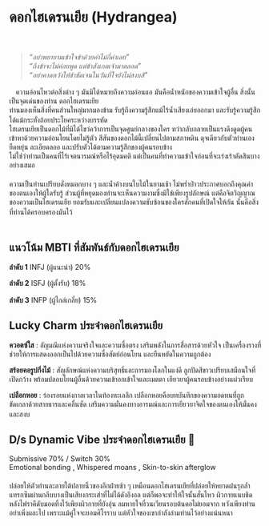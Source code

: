 # **ดอกไฮเดรนเยีย (Hydrangea)**  
ㅤ  
> *“อย่าพยายามเข้าใจข้าด้วยคำไม่กี่คำเลย”*  
> *“ถึงข้าจะไม่ค่อยพูด แต่ข้าสังเกตเจ้ามาตลอด”*  
> *“อย่าคาดหวังให้ข้าชัดเจนในวันที่ใจยังไม่สงบสิ”*  
  
ㅤความอ่อนไหวต่อสิ่งต่าง ๆ มันมิได้หมายถึงความอ่อนแอ มันคือน้ำหนักของความเข้าใจผู้อื่น สิ่งนั้นเป็นจุดเด่นของท่าน ดอกไฮเดรนเยีย  
ท่านมองเห็นสิ่งที่คนส่วนใหญ่มากมองข้าม รับรู้ถึงความรู้สึกแม้ไร้น้ำเสียงเอ่ยออกมา และรับรู้ความรู้สึกได้แม้กระทั่งถ้อยประโยคระหว่างบรรทัด ㅤ  
ไฮเดรนเยียเป็นดอกไม้ที่มิได้ไขว่คว้าการเป็นจุดศูนย์กลางของใคร ทว่ากลับกลายเป็นแรงดึงดูดผู้คนเข้าหาด้วยความอ่อนโยนโดยไม่รู้ตัว สีสันของดอกไม้นี้เปลี่ยนไปตามสภาพดิน ดุจเดียวกับตัวท่านเอง ยืดหยุ่น ละเอียดลออ และปรับตัวได้ตามความรู้สึกของผู้คนรอบข้าง  
ไม่ใช่ว่าท่านเป็นคนที่ไร้เจตนารมณ์หรือไร้อุดมคติ แต่เป็นคนที่ทำความเข้าใจก่อนที่จะเร่งเร้าตัดสินบางอย่างเสมอ  
ㅤ  
ความเป็นท่านเปรียบดั่งหมอกบาง ๆ และน้ำค้างบนใบไม้ในยามเช้า ไม่พร่ำป่าวประกาศบอกถึงคุณค่าของตนเองให้ผู้ใดรับรู้ ส่วนผู้ที่หยุดมองท่านจะเห็นความงามซึ่งมิใช่เพียงรูปลักษณ์ แต่คือจิตวิญญาณของความเป็นไฮเดรนเยีย ยอมรับและเปลี่ยนแปลงความซับซ้อนของใครสักคนที่เปิดใจให้กัน นั่นคือสิ่งที่ท่านได้ครอบครองมันไว้  ㅤ  
ㅤㅤ
ㅤㅤ

##  **แนวโน้ม MBTI ที่สัมพันธ์กับดอกไฮเดรนเยีย**   
**ลำดับ 1** INFJ (ผู้แนะนำ) 20%

**ลำดับ 2** ISFJ (ผู้ตั้งรับ) 18%

**ลำดับ 3** INFP (ผู้ไกล่เกลี่ย) 15%
ㅤ ㅤㅤ
ㅤㅤ

## **Lucky Charm ประจำดอกไฮเดรนเยีย**  
**ควอตซ์ใส** : อัญมณีแห่งความจริงใจและความซื่อตรง เสริมพลังในการสื่อสารด้วยหัวใจ เป็นเครื่องรางที่ช่วยให้การแสดงออกเป็นไปด้วยความซื่อสัตย์อ่อนโยน และยืนหยัดในความถูกต้อง

**สร้อยคอรูปกิ่งไม้** : สัญลักษณ์แห่งความบริสุทธิ์และการมองโลกในแง่ดี ลูกปัดสีขาวเปรียบเสมือนใจที่เปิดกว้าง พร้อมปลอบโยนผู้อื่นด้วยความเข้าอกเข้าใจและเมตตา เยียวยาผู้คนรอบข้างอย่างแผ่วเรียบ

**เปลือกหอย** : ร่องรอยแห่งกาลเวลาในท้องทะเลลึก เปลือกหอยคือบทบันทึกของความอดทนที่ถูกขัดเกลาด้วยสายธารและคลื่นซัด เสริมความมั่นคงทางอารมณ์และการเยียวยาจิตใจของตนเองให้มั่นคงและสงบ
ㅤㅤ
ㅤㅤ

## **D/s Dynamic Vibe ประจำดอกไฮเดรนเยีย** 🔞 
Submissive 70% / Switch 30%  
Emotional bonding , Whispered moans , Skin-to-skin afterglow  
ㅤ  
ปล่อยให้ตัวท่านละลายใต้ปลายนิ้วของอีกฝ่ายช้า ๆ เหมือนดอกไฮเดรนเยียที่ปล่อยให้หยาดฝนรุกล้ำแทรกซึมผ่านกลีบบางเป็นเสียงกระเส่าที่ไม่ได้ดังอึงอล แต่ก็พอจะทำให้ใจนั้นสั่นไหว ผิวกายแนบชิด หลังไฟราคีดับมอดทิ้งไว้เพียงผิวกายที่ยังอุ่น ลมหายใจที่วนเวียนรอบต้นคอไม่ยอมจาก หวังเพียงท่านอย่าเพิ่งผละไป เพราะแม้คู่ใจจะยอมศิโรราบ แต่หัวใจของเขากำลังล่ามท่านไว้อย่างแน่นหนา
